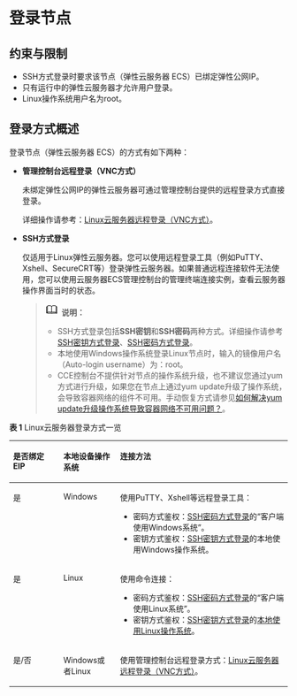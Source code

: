 # 登录节点<a name="cce_01_0185"></a>

## 约束与限制<a name="section1492661620507"></a>

-   SSH方式登录时要求该节点（弹性云服务器 ECS）已绑定弹性公网IP。
-   只有运行中的弹性云服务器才允许用户登录。
-   Linux操作系统用户名为root。

## 登录方式概述<a name="section1391822316511"></a>

登录节点（弹性云服务器 ECS）的方式有如下两种：

-   **管理控制台远程登录（VNC方式）**

    未绑定弹性公网IP的弹性云服务器可通过管理控制台提供的远程登录方式直接登录。

    详细操作请参考：[Linux云服务器远程登录（VNC方式）](https://support.huaweicloud.com/usermanual-ecs/ecs_03_0136.html)。

-   **SSH方式登录**

    仅适用于Linux弹性云服务器。您可以使用远程登录工具（例如PuTTY、Xshell、SecureCRT等）登录弹性云服务器。如果普通远程连接软件无法使用，您可以使用云服务器ECS管理控制台的管理终端连接实例，查看云服务器操作界面当时的状态。

    >![](public_sys-resources/icon-note.gif) **说明：** 
    >-   SSH方式登录包括**SSH密钥**和**SSH密码**两种方式。详细操作请参考[SSH密钥方式登录](https://support.huaweicloud.com/usermanual-ecs/zh-cn_topic_0017955380.html)、[SSH密码方式登录](https://support.huaweicloud.com/usermanual-ecs/zh-cn_topic_0017955633.html)。
    >-   本地使用Windows操作系统登录Linux节点时，输入的镜像用户名（Auto-login username）为：root。
    >-   CCE控制台不提供针对节点的操作系统升级，也不建议您通过yum方式进行升级，如果您在节点上通过yum update升级了操作系统，会导致容器网络的组件不可用。手动恢复方式请参见[如何解决yum update升级操作系统导致容器网络不可用问题？](https://support.huaweicloud.com/cce_faq/cce_faq_00182.html)。


**表 1**  Linux云服务器登录方式一览

<a name="table8204165071419"></a>
<table><thead align="left"><tr id="row192061050201414"><th class="cellrowborder" valign="top" width="18.061806180618063%" id="mcps1.2.4.1.1"><p id="p8206135011143"><a name="p8206135011143"></a><a name="p8206135011143"></a>是否绑定EIP</p>
</th>
<th class="cellrowborder" valign="top" width="20.312031203120313%" id="mcps1.2.4.1.2"><p id="p15206250101419"><a name="p15206250101419"></a><a name="p15206250101419"></a>本地设备操作系统</p>
</th>
<th class="cellrowborder" valign="top" width="61.626162616261624%" id="mcps1.2.4.1.3"><p id="p112061550171411"><a name="p112061550171411"></a><a name="p112061550171411"></a>连接方法</p>
</th>
</tr>
</thead>
<tbody><tr id="row2206125031417"><td class="cellrowborder" valign="top" width="18.061806180618063%" headers="mcps1.2.4.1.1 "><p id="p738113171515"><a name="p738113171515"></a><a name="p738113171515"></a>是</p>
</td>
<td class="cellrowborder" valign="top" width="20.312031203120313%" headers="mcps1.2.4.1.2 "><p id="p23827141513"><a name="p23827141513"></a><a name="p23827141513"></a>Windows</p>
</td>
<td class="cellrowborder" valign="top" width="61.626162616261624%" headers="mcps1.2.4.1.3 "><p id="p338221111510"><a name="p338221111510"></a><a name="p338221111510"></a>使用PuTTY、Xshell等远程登录工具：</p>
<a name="ul1838251121515"></a><a name="ul1838251121515"></a><ul id="ul1838251121515"><li>密码方式鉴权：<a href="https://support.huaweicloud.com/usermanual-ecs/zh-cn_topic_0017955633.html" target="_blank" rel="noopener noreferrer">SSH密码方式登录</a>的“客户端使用Windows系统”。</li><li>密钥方式鉴权：<a href="https://support.huaweicloud.com/usermanual-ecs/zh-cn_topic_0017955380.html" target="_blank" rel="noopener noreferrer">SSH密钥方式登录</a>的本地使用Windows操作系统。</li></ul>
</td>
</tr>
<tr id="row320725051416"><td class="cellrowborder" valign="top" width="18.061806180618063%" headers="mcps1.2.4.1.1 "><p id="p1638214118155"><a name="p1638214118155"></a><a name="p1638214118155"></a>是</p>
</td>
<td class="cellrowborder" valign="top" width="20.312031203120313%" headers="mcps1.2.4.1.2 "><p id="p1138261181513"><a name="p1138261181513"></a><a name="p1138261181513"></a>Linux</p>
</td>
<td class="cellrowborder" valign="top" width="61.626162616261624%" headers="mcps1.2.4.1.3 "><p id="p113834114153"><a name="p113834114153"></a><a name="p113834114153"></a>使用命令连接：</p>
<a name="ul1038319116153"></a><a name="ul1038319116153"></a><ul id="ul1038319116153"><li>密码方式鉴权：<a href="https://support.huaweicloud.com/usermanual-ecs/zh-cn_topic_0017955633.html" target="_blank" rel="noopener noreferrer">SSH密码方式登录</a>的“客户端使用Linux系统”。</li><li>密钥方式鉴权：<a href="https://support.huaweicloud.com/usermanual-ecs/zh-cn_topic_0017955380.html" target="_blank" rel="noopener noreferrer">SSH密钥方式登录</a>的<a href="https://support.huaweicloud.com/usermanual-ecs/zh-cn_topic_0017955380.html#ZH-CN_TOPIC_0017955380__section3666784111724" target="_blank" rel="noopener noreferrer">本地使用Linux操作系统</a>。</li></ul>
</td>
</tr>
<tr id="row0207145014149"><td class="cellrowborder" valign="top" width="18.061806180618063%" headers="mcps1.2.4.1.1 "><p id="p13383131101518"><a name="p13383131101518"></a><a name="p13383131101518"></a>是/否</p>
</td>
<td class="cellrowborder" valign="top" width="20.312031203120313%" headers="mcps1.2.4.1.2 "><p id="p5383813159"><a name="p5383813159"></a><a name="p5383813159"></a>Windows或者Linux</p>
</td>
<td class="cellrowborder" valign="top" width="61.626162616261624%" headers="mcps1.2.4.1.3 "><p id="p238317110159"><a name="p238317110159"></a><a name="p238317110159"></a>使用管理控制台远程登录方式：<a href="https://support.huaweicloud.com/usermanual-ecs/ecs_03_0136.html" target="_blank" rel="noopener noreferrer">Linux云服务器远程登录（VNC方式）</a>。</p>
</td>
</tr>
</tbody>
</table>

